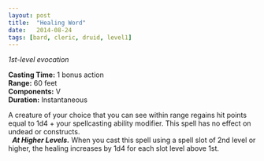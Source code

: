 ```yaml
---
layout: post
title:  "Healing Word"
date:   2014-08-24
tags: [bard, cleric, druid, level1]
---
```


_1st-level evocation_

**Casting Time:** 1 bonus action  
**Range:** 60 feet  
**Components:** V  
**Duration:** Instantaneous

A creature of your choice that you can see within range regains hit points equal to 1d4 + your spellcasting ability modifier. This spell has no effect on undead or constructs.  
&nbsp;&nbsp;_**At Higher Levels.**_ When you cast this spell using a spell slot of 2nd level or higher, the healing increases by 1d4 for each slot level above 1st.

